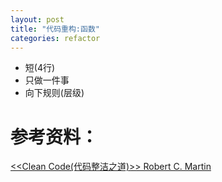 ```yaml
---
layout: post
title: "代码重构:函数"
categories: refactor
---
```

* 短(4行)
* 只做一件事
* 向下规则(层级)

# 参考资料：
[<<Clean Code(代码整洁之道)>> Robert C. Martin](https://pan.baidu.com/s/1hssVh20)
